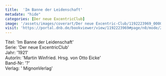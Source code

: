 ```yaml
---
title:  'Im Banne der Leidenschaft'
metadate: "hide"
categories: [Der neue ExcentricClub]
image: '/assets/images/coverart/Der neue Excentric-Club/1192223969_00000010.jpg'
visit: 'https://portal.dnb.de/bookviewer/view/1192223969#page/n0/mode/2up'
---
```

Titel: 'Im Banne der Leidenschaft' <br>
Serie: 'Der neue ExcentricClub' <br>
Jahr: '1921' <br>
AutorIn: 'Martin Winfried. Hrsg. von Otto Eicke' <br>
Band-Nr: '?' <br>
Verlag: ' MignonVerlag'